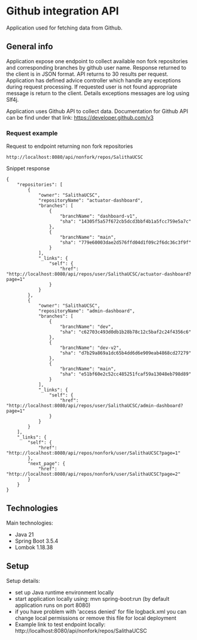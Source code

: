 # Github integration API
Application used for fetching data from Github.

## General info
Application expose one endpoint to collect available non fork repositories and corresponding branches
by github user name. Response returned to the client is in JSON format. API returns to 30 results per request.
Application has defined advice controller which handle any exceptions during request processing. If requested user
is not found appropriate message is return to the client. Details exceptions messages are log using Slf4j.

Application uses Github API to collect data. Documentation for Github API can be find under that link:
https://developer.github.com/v3

### Request example
Request to endpoint returning non fork repositories
````
http://localhost:8080/api/nonfork/repos/SalithaUCSC
````
Snippet response
````
{
    "repositories": [
        {
            "owner": "SalithaUCSC",
            "repositoryName": "actuator-dashboard",
            "branches": [
                {
                    "branchName": "dashboard-v1",
                    "sha": "14305f5a57f672cb5dcd3bbf4b1a5fcc759e5a7c"
                },
                {
                    "branchName": "main",
                    "sha": "779e60003dae2d576ffd04d1f09c2f6dc36c3f9f"
                }
            ],
            "_links": {
                "self": {
                    "href": "http://localhost:8080/api/repos/user/SalithaUCSC/actuator-dashboard?page=1"
                }
            }
        },
        {
            "owner": "SalithaUCSC",
            "repositoryName": "admin-dashboard",
            "branches": [
                {
                    "branchName": "dev",
                    "sha": "c62703c493d0db1b28b78c12c5baf2c24f4356c6"
                },
                {
                    "branchName": "dev-v2",
                    "sha": "d7b29a869a1dc65b4dd6d6e909eab4868cd27279"
                },
                {
                    "branchName": "main",
                    "sha": "e51bf60e2c52cc485251fcaf59a13048eb798d89"
                }
            ],
            "_links": {
                "self": {
                    "href": "http://localhost:8080/api/repos/user/SalithaUCSC/admin-dashboard?page=1"
                }
            }
        }
    ],
    "_links": {
        "self": {
            "href": "http://localhost:8080/api/repos/nonfork/user/SalithaUCSC?page=1"
        },
        "next_page": {
            "href": "http://localhost:8080/api/repos/nonfork/user/SalithaUCSC?page=2"
        }
    }
}
````


## Technologies
Main technologies:
* Java 21
* Spring Boot 3.5.4
* Lombok 1.18.38

## Setup
Setup details:
* set up Java runtime environment locally
* start application locally using: mvn spring-boot:run (by default application runs on port 8080)
* if you have problem with 'access denied' for file logback.xml you can change local permissions or remove this file for local deployment
* Example link to test endpoint locally: http://localhost:8080/api/nonfork/repos/SalithaUCSC
